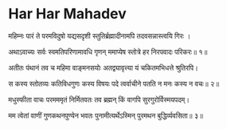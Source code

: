 # Har Har Mahadev

महिम्नः पारं ते परमविदुषो यद्यसदृशी स्तुतिर्ब्रह्मादीनामपि तदवसन्नास्त्वयि गिरः ।

अथाऽवाच्यः सर्वः स्वमतिपरिणामावधि गृणन्‌ ममाप्येष स्तोत्रे हर निरपवादः परिकरः॥ १॥

अतीतः पंथानं तव च महिमा वाङ्मनसयोः अतद्व्यावृत्त्या यं चकितमभिधत्ते श्रुतिरपि।

स कस्य स्तोतव्यः कतिविधगुणः कस्य विषयः पदे त्वर्वाचीने पतति न मनः कस्य न वचः॥ २॥

मधुस्फीता वाचः परमममृतं निर्मितवतः तव ब्रह्मन्‌ किं वागपि सुरगुरोर्विस्मयपदम्‌।

मम त्वेतां वाणीं गुणकथनपुण्येन भवतः पुनामीत्यर्थेऽस्मिन्‌ पुरमथन बुद्धिर्व्यवसिता॥ ३॥ 
